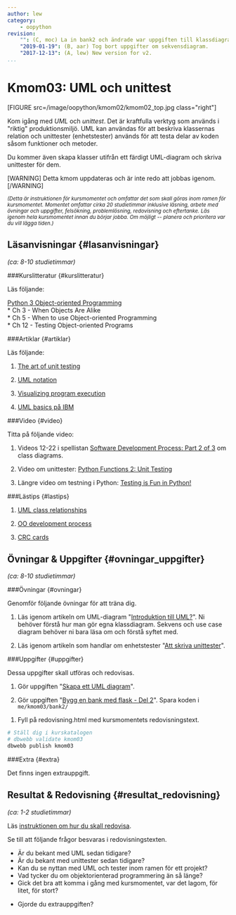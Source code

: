 ```yaml
---
author: lew
category:
    - oopython
revision:
    "": (C, moc) La in bank2 och ändrade war uppgiften till klassdiagram. 
    "2019-01-19": (B, aar) Tog bort uppgifter om sekvensdiagram.
    "2017-12-13": (A, lew) New version for v2.
...
```

Kmom03: UML och unittest
====================================

[FIGURE src=/image/oopython/kmom02/kmom02_top.jpg class="right"]

Kom igång med _UML_ och _unittest_. Det är kraftfulla verktyg som används i "riktig" produktionsmiljö. UML kan användas för att beskriva klassernas relation och unittester (enhetstester) används för att testa delar av koden såsom funktioner och metoder.  

Du kommer även skapa klasser utifrån ett färdigt UML-diagram och skriva unittester för dem.

<!--more-->

[WARNING]
Detta kmom uppdateras och är inte redo att jobbas igenom.
[/WARNING]

<!-- Flytta nedan text till eget dokument/vy/block -->

<small>*(Detta är instruktionen för kursmomentet och omfattar det som skall göras inom ramen för kursmomentet. Momentet omfattar cirka 20 studietimmar inklusive läsning, arbete med övningar och uppgifter, felsökning, problemlösning, redovisning och eftertanke. Läs igenom hela kursmomentet innan du börjar jobba. Om möjligt -- planera och prioritera var du vill lägga tiden.)*</small>



Läsanvisningar  {#lasanvisningar}
---------------------------------

*(ca: 8-10 studietimmar)*


###Kurslitteratur  {#kurslitteratur}

Läs följande:

[Python 3 Object-oriented Programming](kunskap/boken-python3-object-oriented-programming)  
    * Ch 3 - When Objects Are Alike  
    * Ch 5 - When to use Object-oriented Programming  
    * Ch 12 - Testing Object-oriented Programs


###Artiklar {#artiklar}

Läs följande:

1. [The art of unit testing](http://artofunittesting.com/definition-of-a-unit-test/)  

1. [UML notation](https://atomicobject.com/resources/oo-programming/uml-notation)

1. [Visualizing program execution](https://atomicobject.com/resources/oo-programming/visualizing-program-execution)

1. [UML basics på IBM](http://www.ibm.com/developerworks/rational/library/769.html)  



###Video  {#video}

Titta på följande video:  

1. Videos 12-22 i spellistan [Software Development Process: Part 2 of 3](https://www.youtube.com/watch?v=pZ9-ujSP_48&index=12&list=PLAwxTw4SYaPm8PAGH7ov2Bj-nG4sXgCtJ)  om class diagrams.

1. Video om unittester: [Python Functions 2: Unit Testing](https://www.youtube.com/watch?v=F7a0iUH6kVA)

1. Längre video om testning i Python: [Testing is Fun in Python!](https://www.youtube.com/watch?v=Sb2tz9Hlbp8)



###Lästips {#lastips}

1. [UML class relationships](http://creately.com/blog/diagrams/class-diagram-relationships/)

1. [OO development process](https://atomicobject.com/resources/oo-programming/oo-development-process)

1. [CRC cards](https://atomicobject.com/resources/oo-programming/crc-cards)




Övningar & Uppgifter  {#ovningar_uppgifter}
-------------------------------------------

*(ca: 8-10 studietimmar)*



###Övningar {#ovningar}

Genomför följande övningar för att träna dig.

1. Läs igenom artikeln om UML-diagram "[Introduktion till UML?](kunskap/intro_till_uml)". Ni behöver förstå hur man gör egna klassdiagram. Sekvens och use case diagram behöver ni bara läsa om och förstå syftet med.

2. Läs igenom artikeln som handlar om enhetstester "[Att skriva unittester](kunskap/unittest-i-python)".



###Uppgifter {#uppgifter}

Dessa uppgifter skall utföras och redovisas.

<!-- 1. Gör uppgiften "[Skapa objekt efter UML](uppgift/skapa-objekt-efter-uml)" -->

<!-- 1. Gör uppgiften "[Skriv testfall för ett objekt](uppgift/skriv-testfall-for-ett-objekt)".   -->

<!-- 1. Gör uppgiften "[Kortspelet War](uppgift/kortspelet-war)". Utför uppgiften i mappen `war`.   -->

1. Gör uppgiften "[Skapa ett UML diagram](uppgift/skapa_ett_uml_diagram)". 

1. Gör uppgiften "[Bygg en bank med flask - Del 2](uppgift/bank_med_flask_del_tva)". Spara koden i `me/kmom03/bank2/` 

<!-- 1. Gör uppgiften "[Skapa sequence diagram](uppgift/skapa-sequence-diagram2)". Utför uppgiften i mappen `uml`.   -->


1. Fyll på redovisning.html med kursmomentets redovisningstext.

```bash
# Ställ dig i kurskatalogen
# dbwebb validate kmom03
dbwebb publish kmom03
```



###Extra {#extra}

Det finns ingen extrauppgift.
<!-- 1. Gör uppgiften "[Skapa ett klassdiagram](uppgift/skapa-klassdiagram)". -->



Resultat & Redovisning  {#resultat_redovisning}
-----------------------------------------------

*(ca: 1-2 studietimmar)*

Läs [instruktionen om hur du skall redovisa](./../redovisa).

Se till att följande frågor besvaras i redovisningstexten.

* Är du bekant med UML sedan tidigare?  
* Är du bekant med unittester sedan tidigare?
* Kan du se nyttan med UML och tester inom ramen för ett projekt?
* Vad tycker du om objektorienterad programmering än så länge?
* Gick det bra att komma i gång med kursmomentet, var det lagom, för litet, för stort?
<!-- * Överskuggade du någon metod i "Kortspelet War"? -->
<!-- * Hur gick det med sekvensdiagrammet? -->
* Gjorde du extrauppgiften?
